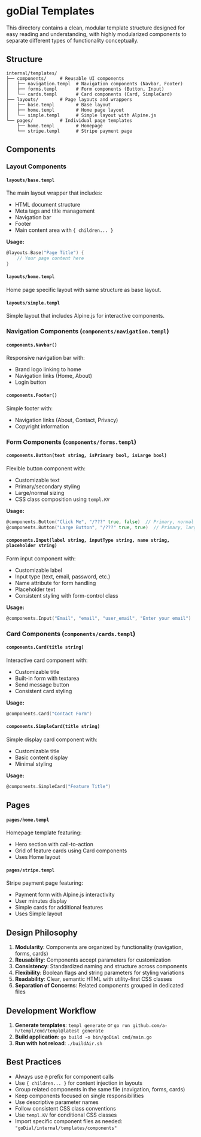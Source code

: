 # goDial Templates

This directory contains a clean, modular template structure designed for easy reading and understanding, with highly modularized components to separate different types of functionality conceptually.

## Structure

```
internal/templates/
├── components/     # Reusable UI components
│   ├── navigation.templ  # Navigation components (Navbar, Footer)
│   ├── forms.templ       # Form components (Button, Input)
│   └── cards.templ       # Card components (Card, SimpleCard)
├── layouts/        # Page layouts and wrappers
│   ├── base.templ        # Base layout
│   ├── home.templ        # Home page layout
│   └── simple.templ      # Simple layout with Alpine.js
└── pages/          # Individual page templates
    ├── home.templ        # Homepage
    └── stripe.templ      # Stripe payment page
```

## Components

### Layout Components

#### `layouts/base.templ`
The main layout wrapper that includes:
- HTML document structure
- Meta tags and title management
- Navigation bar
- Footer
- Main content area with `{ children... }`

**Usage:**
```go
@layouts.Base("Page Title") {
    // Your page content here
}
```

#### `layouts/home.templ`
Home page specific layout with same structure as base layout.

#### `layouts/simple.templ`
Simple layout that includes Alpine.js for interactive components.

### Navigation Components (`components/navigation.templ`)

#### `components.Navbar()`
Responsive navigation bar with:
- Brand logo linking to home
- Navigation links (Home, About)
- Login button

#### `components.Footer()`
Simple footer with:
- Navigation links (About, Contact, Privacy)
- Copyright information

### Form Components (`components/forms.templ`)

#### `components.Button(text string, isPrimary bool, isLarge bool)`
Flexible button component with:
- Customizable text
- Primary/secondary styling
- Large/normal sizing
- CSS class composition using `templ.KV`

**Usage:**
```go
@components.Button("Click Me", "/???" true, false)  // Primary, normal size
@components.Button("Large Button", "/???" true, true)  // Primary, large size
```

#### `components.Input(label string, inputType string, name string, placeholder string)`
Form input component with:
- Customizable label
- Input type (text, email, password, etc.)
- Name attribute for form handling
- Placeholder text
- Consistent styling with form-control class

**Usage:**
```go
@components.Input("Email", "email", "user_email", "Enter your email")
```

### Card Components (`components/cards.templ`)

#### `components.Card(title string)`
Interactive card component with:
- Customizable title
- Built-in form with textarea
- Send message button
- Consistent card styling

**Usage:**
```go
@components.Card("Contact Form")
```

#### `components.SimpleCard(title string)`
Simple display card component with:
- Customizable title
- Basic content display
- Minimal styling

**Usage:**
```go
@components.SimpleCard("Feature Title")
```

## Pages

#### `pages/home.templ`
Homepage template featuring:
- Hero section with call-to-action
- Grid of feature cards using Card components
- Uses Home layout

#### `pages/stripe.templ`
Stripe payment page featuring:
- Payment form with Alpine.js interactivity
- User minutes display
- Simple cards for additional features
- Uses Simple layout

## Design Philosophy

1. **Modularity**: Components are organized by functionality (navigation, forms, cards)
2. **Reusability**: Components accept parameters for customization
3. **Consistency**: Standardized naming and structure across components
4. **Flexibility**: Boolean flags and string parameters for styling variations
5. **Readability**: Clear, semantic HTML with utility-first CSS classes
6. **Separation of Concerns**: Related components grouped in dedicated files

## Development Workflow

1. **Generate templates**: `templ generate` or `go run github.com/a-h/templ/cmd/templ@latest generate`
2. **Build application**: `go build -o bin/goDial cmd/main.go`
3. **Run with hot reload**: `./buildAir.sh`

## Best Practices

- Always use `@` prefix for component calls
- Use `{ children... }` for content injection in layouts
- Group related components in the same file (navigation, forms, cards)
- Keep components focused on single responsibilities
- Use descriptive parameter names
- Follow consistent CSS class conventions
- Use `templ.KV` for conditional CSS classes
- Import specific component files as needed: `"goDial/internal/templates/components"`
